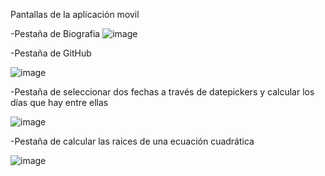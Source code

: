 Pantallas de la aplicación movil

-Pestaña de Biografia
![image](https://github.com/user-attachments/assets/20b7b9b1-cb82-49cc-add3-2c5379d34f59)

-Pestaña de GitHub

![image](https://github.com/user-attachments/assets/264d92b7-10c8-4109-957a-8dcbe5a5b11a)

-Pestaña de seleccionar dos fechas a través de datepickers y calcular los días que hay entre ellas

![image](https://github.com/user-attachments/assets/495916ef-f5e0-4d18-ac8b-f64b5b7a6990)

-Pestaña de calcular las raices de una ecuación cuadrática

![image](https://github.com/user-attachments/assets/3a03f175-fe4f-4b4a-961e-3f38bf6511dc)


